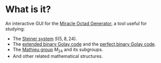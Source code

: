 # What is it?

An interactive GUI for the [Miracle Octad Generator](https://en.wikipedia.org/wiki/Miracle_Octad_Generator), a tool useful for studying:

 - The [Steiner system](https://en.wikipedia.org/wiki/Steiner_system) $S(5, 8, 24)$.
 - The [extended binary Golay code](https://en.wikipedia.org/wiki/Binary_Golay_code) and the [perfect binary Golay code](https://en.wikipedia.org/wiki/Binary_Golay_code).
 - The [Mathieu group](https://en.wikipedia.org/wiki/Mathieu_group) $M_{24}$ and its subgroups.
 - And other related mathematical structures.
